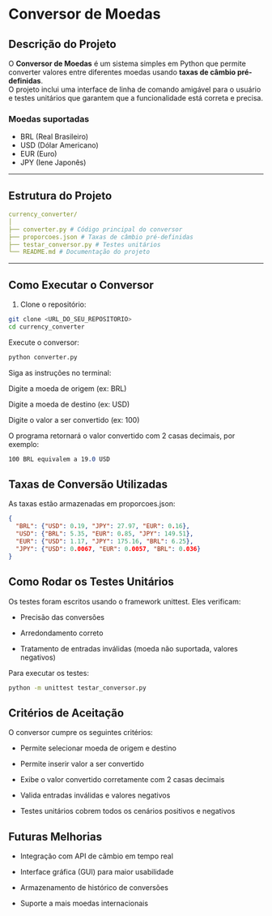 # Conversor de Moedas

## Descrição do Projeto
O **Conversor de Moedas** é um sistema simples em Python que permite converter valores entre diferentes moedas usando **taxas de câmbio pré-definidas**.  
O projeto inclui uma interface de linha de comando amigável para o usuário e testes unitários que garantem que a funcionalidade está correta e precisa.

### Moedas suportadas
- BRL (Real Brasileiro)  
- USD (Dólar Americano)  
- EUR (Euro)  
- JPY (Iene Japonês)

---

## Estrutura do Projeto
```yaml
currency_converter/
│
├── converter.py # Código principal do conversor
├── proporcoes.json # Taxas de câmbio pré-definidas
├── testar_conversor.py # Testes unitários
└── README.md # Documentação do projeto
```

---

## Como Executar o Conversor

1. Clone o repositório:
```bash
git clone <URL_DO_SEU_REPOSITORIO>
cd currency_converter
```
Execute o conversor:
```bash
python converter.py
```
Siga as instruções no terminal:

Digite a moeda de origem (ex: BRL)

Digite a moeda de destino (ex: USD)

Digite o valor a ser convertido (ex: 100)

O programa retornará o valor convertido com 2 casas decimais, por exemplo:

```css
100 BRL equivalem a 19.0 USD
```
## Taxas de Conversão Utilizadas

As taxas estão armazenadas em proporcoes.json:

```json
{
  "BRL": {"USD": 0.19, "JPY": 27.97, "EUR": 0.16},
  "USD": {"BRL": 5.35, "EUR": 0.85, "JPY": 149.51},
  "EUR": {"USD": 1.17, "JPY": 175.16, "BRL": 6.25},
  "JPY": {"USD": 0.0067, "EUR": 0.0057, "BRL": 0.036}
}
```

## Como Rodar os Testes Unitários

Os testes foram escritos usando o framework unittest. Eles verificam:

- Precisão das conversões

- Arredondamento correto

- Tratamento de entradas inválidas (moeda não suportada, valores negativos)

Para executar os testes:

```bash
python -m unittest testar_conversor.py
```

## Critérios de Aceitação

O conversor cumpre os seguintes critérios:

- Permite selecionar moeda de origem e destino

- Permite inserir valor a ser convertido

- Exibe o valor convertido corretamente com 2 casas decimais

- Valida entradas inválidas e valores negativos

- Testes unitários cobrem todos os cenários positivos e negativos

## Futuras Melhorias

- Integração com API de câmbio em tempo real

- Interface gráfica (GUI) para maior usabilidade

- Armazenamento de histórico de conversões

- Suporte a mais moedas internacionais

